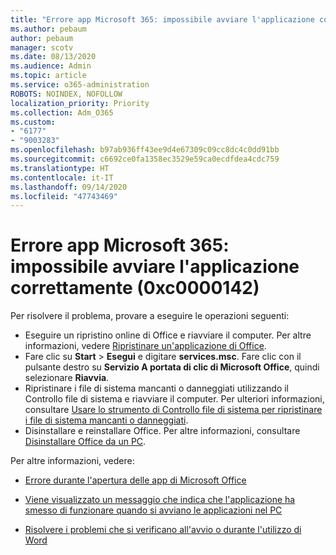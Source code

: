 ```yaml
---
title: "Errore app Microsoft 365: impossibile avviare l'applicazione correttamente (0xc0000142)"
ms.author: pebaum
author: pebaum
manager: scotv
ms.date: 08/13/2020
ms.audience: Admin
ms.topic: article
ms.service: o365-administration
ROBOTS: NOINDEX, NOFOLLOW
localization_priority: Priority
ms.collection: Adm_O365
ms.custom:
- "6177"
- "9003283"
ms.openlocfilehash: b97ab936ff43ee9d4e67309c09cc8dc4c0dd91bb
ms.sourcegitcommit: c6692ce0fa1358ec3529e59ca0ecdfdea4cdc759
ms.translationtype: HT
ms.contentlocale: it-IT
ms.lasthandoff: 09/14/2020
ms.locfileid: "47743469"
---
```

# <a name="microsoft-365-apps-error-the-application-was-unable-to-start-correctly-0xc0000142"></a>Errore app Microsoft 365: impossibile avviare l'applicazione correttamente (0xc0000142)

Per risolvere il problema, provare a eseguire le operazioni seguenti:

- Eseguire un ripristino online di Office e riavviare il computer. Per altre informazioni, vedere [Ripristinare un'applicazione di Office](https://support.microsoft.com/office/repair-an-office-application-7821d4b6-7c1d-4205-aa0e-a6b40c5bb88b).
- Fare clic su  **Start**  >  **Esegui** e digitare  **services.msc**. Fare clic con il pulsante destro su  **Servizio A portata di clic di Microsoft Office**, quindi selezionare **Riavvia**.
- Ripristinare i file di sistema mancanti o danneggiati utilizzando il Controllo file di sistema e riavviare il computer. Per ulteriori informazioni, consultare [Usare lo strumento di Controllo file di sistema per ripristinare i file di sistema mancanti o danneggiati](https://support.microsoft.com/help/929833/use-the-system-file-checker-tool-to-repair-missing-or-corrupted-system).
- Disinstallare e reinstallare Office. Per altre informazioni, consultare [Disinstallare Office da un PC](https://support.microsoft.com/office/uninstall-office-from-a-pc-9dd49b83-264a-477a-8fcc-2fdf5dbf61d8).

Per altre informazioni, vedere:  

- [Errore durante l'apertura delle app di Microsoft Office](https://support.office.com/article/error-when-opening-microsoft-office-apps-b84b6a63-4b8c-46ec-ae9a-ad91d6160d72)  

- [Viene visualizzato un messaggio che indica che l'applicazione ha smesso di funzionare quando si avviano le applicazioni nel PC](https://support.office.com/article/i-get-a-stopped-working-error-when-i-start-office-applications-on-my-pc-52bd7985-4e99-4a35-84c8-2d9b8301a2fa)  

- [Risolvere i problemi che si verificano all'avvio o durante l'utilizzo di Word](https://docs.microsoft.com/office/troubleshoot/word/issues-when-start-or-use-word)